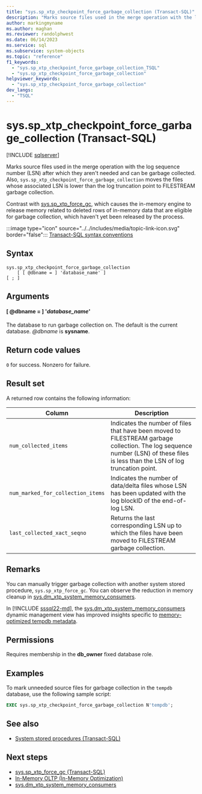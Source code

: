 ```yaml
---
title: "sys.sp_xtp_checkpoint_force_garbage_collection (Transact-SQL)"
description: "Marks source files used in the merge operation with the log sequence number (LSN) after which they aren't needed and can be garbage collected."
author: markingmyname
ms.author: maghan
ms.reviewer: randolphwest
ms.date: 06/14/2023
ms.service: sql
ms.subservice: system-objects
ms.topic: "reference"
f1_keywords:
  - "sys.sp_xtp_checkpoint_force_garbage_collection_TSQL"
  - "sys.sp_xtp_checkpoint_force_garbage_collection"
helpviewer_keywords:
  - "sys.sp_xtp_checkpoint_force_garbage_collection"
dev_langs:
  - "TSQL"
---
```

# sys.sp_xtp_checkpoint_force_garbage_collection (Transact-SQL)

[!INCLUDE [sqlserver](../../includes/applies-to-version/sqlserver.md)]

Marks source files used in the merge operation with the log sequence number (LSN) after which they aren't needed and can be garbage collected. Also, `sys.sp_xtp_checkpoint_force_garbage_collection` moves the files whose associated LSN is lower than the log truncation point to FILESTREAM garbage collection.

Contrast with [sys.sp_xtp_force_gc](sys-sp-xtp-force-gc-transact-sql.md), which causes the in-memory engine to release memory related to deleted rows of in-memory data that are eligible for garbage collection, which haven't yet been released by the process.

:::image type="icon" source="../../includes/media/topic-link-icon.svg" border="false"::: [Transact-SQL syntax conventions](../../t-sql/language-elements/transact-sql-syntax-conventions-transact-sql.md)

## Syntax

```syntaxsql
sys.sp_xtp_checkpoint_force_garbage_collection
    [ [ @dbname = ] 'database_name' ]
[ ; ]
```

## Arguments

#### [ @dbname = ] '*database_name*'

The database to run garbage collection on. The default is the current database. *@dbname* is **sysname**.

## Return code values

`0` for success. Nonzero for failure.

## Result set

A returned row contains the following information:

| Column | Description |
| --- | --- |
| `num_collected_items` | Indicates the number of files that have been moved to FILESTREAM garbage collection. The log sequence number (LSN) of these files is less than the LSN of log truncation point. |
| `num_marked_for_collection_items` | Indicates the number of data/delta files whose LSN has been updated with the log blockID of the end-of-log LSN. |
| `last_collected_xact_seqno` | Returns the last corresponding LSN up to which the files have been moved to FILESTREAM garbage collection. |

## Remarks

You can manually trigger garbage collection with another system stored procedure, `sys.sp_xtp_force_gc`. You can observe the reduction in memory cleanup in [sys.dm_xtp_system_memory_consumers](../system-dynamic-management-views/sys-dm-xtp-system-memory-consumers-transact-sql.md).

In [!INCLUDE [sssql22-md](../../includes/sssql22-md.md)], the [sys.dm_xtp_system_memory_consumers](../system-dynamic-management-views/sys-dm-xtp-system-memory-consumers-transact-sql.md) dynamic management view has improved insights specific to [memory-optimized tempdb metadata](../databases/tempdb-database.md#memory-optimized-tempdb-metadata).

## Permissions

Requires membership in the **db_owner** fixed database role.

## Examples

To mark unneeded source files for garbage collection in the `tempdb` database, use the following sample script:

```sql
EXEC sys.sp_xtp_checkpoint_force_garbage_collection N'tempdb';
```

## See also

- [System stored procedures (Transact-SQL)](system-stored-procedures-transact-sql.md)

## Next steps

- [sys.sp_xtp_force_gc (Transact-SQL)](sys-sp-xtp-force-gc-transact-sql.md)
- [In-Memory OLTP (In-Memory Optimization)](../in-memory-oltp/overview-and-usage-scenarios.md)
- [sys.dm_xtp_system_memory_consumers](../system-dynamic-management-views/sys-dm-xtp-system-memory-consumers-transact-sql.md)

